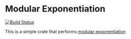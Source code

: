 # Modular Exponentiation

[![Build Status](https://travis-ci.org/pwoolcoc/mod_exp-rs.svg?branch=master)](https://travis-ci.org/pwoolcoc/mod_exp-rs)

This is a simple crate that performs [modular exponentiation](https://en.wikipedia.org/wiki/Modular_exponentiation)
